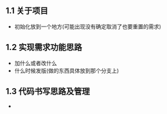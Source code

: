 ## 1.1 关于项目
- 初始化放到一个地方(可能出现没有确定取消了也要重置的需求)

## 1.2 实现需求功能思路
- 加什么或者改什么
- 什么时候发版(做的东西具体放到那个分支上)

## 1.3 代码书写思路及管理
- 